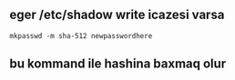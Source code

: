 ## eger /etc/shadow write icazesi varsa
    mkpasswd -m sha-512 newpasswordhere
## bu kommand ile hashina baxmaq olur 
